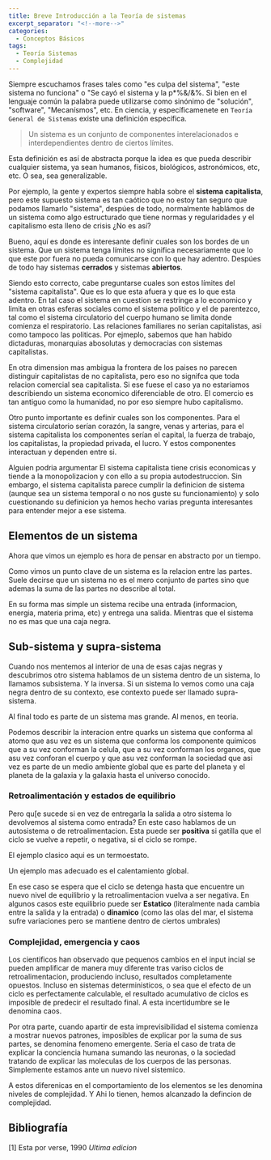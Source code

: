 ```yaml
---
title: Breve Introducción a la Teoría de sistemas
excerpt_separator: "<!--more-->"
categories:
  - Conceptos Básicos
tags:
  - Teoría Sistemas
  - Complejidad
---
```


Siempre escuchamos frases tales como "es culpa del sistema", "este sistema no funciona" o "Se cayó el sistema y la p*%&/&%. Si bien en el lenguaje común la palabra puede utilizarse como sinónimo de "solución", "software", "Mecanísmos", etc. En ciencia, y específicamenete en `Teoría General de Sistemas` existe una definición específica.

> Un sistema es un conjunto de componentes interelacionados e interdependientes dentro de ciertos límites.

Esta definición es así de abstracta porque la idea es que pueda describir cualquier sistema, ya sean humanos, físicos, biológicos, astronómicos, etc, etc. O sea, sea generalizable.

Por ejemplo, la gente y expertos siempre habla sobre el **sistema capitalista**, pero este supuesto sistema es tan caótico que no estoy tan seguro que podamos llamarlo "sistema", despúes de todo, normalmente hablámos de un sistema como algo estructurado que tiene normas y regularidades y el capitalismo esta lleno de crisis ¿No es así?

Bueno, aquí es donde es interesante definir cuales son los bordes de un sistema. Que un sistema tenga límites no significa necesariamente que lo que este por fuera no pueda comunicarse con lo que hay adentro. Despúes de todo hay sistemas **cerrados** y sistemas **abiertos**.

Siendo esto correcto, cabe preguntarse cuales son estos límites del "sistema capitalista". Que es lo que esta afuera y que es lo que esta adentro. En tal caso el sistema en cuestion se restringe a lo economico y limita en otras esferas sociales como el sistema politico y el de parentezco, tal como el sistema circulatorio del cuerpo humano se limita donde comienza el respiratorio. Las relaciones familiares no serian capitalistas, asi como tampoco las politicas. Por ejmeplo, sabemos que han habido dictaduras, monarquias abosolutas y democracias con sistemas capitalistas. 

En otra dimension mas ambigua la frontera de los paises no parecen distinguir capitalistas de no capitalista, pero eso no signifca que toda relacion comercial sea capitalista. Si ese fuese el caso ya no estariamos describiendo un sistema economico diferenciable de otro. El comercio es tan antiguo como la humanidad, no por eso siempre hubo capitalismo.

Otro punto importante es definir cuales son los componentes. Para el sistema circulatorio serían corazón, la sangre, venas y arterias, para el sistema capitalista los componentes serían el capital, la fuerza de trabajo, los capitalistas, la propiedad privada, el lucro. Y estos componentes interactuan y dependen entre si.

Alguien podria argumentar El sistema capitalista tiene crisis economicas y tiende a la monopolizacion y con ello a su propia autodestruccion. Sin embargo, el sistema capitalista parece cumplir la definicion de sistema (aunque sea un sistema temporal o no nos guste su funcionamiento) y solo cuestionando su definicion ya hemos hecho varias pregunta interesantes para entender mejor a ese sistema.

## Elementos de un sistema

Ahora que vimos un ejemplo es hora de pensar en abstracto por un tiempo.

Como vimos un punto clave de un sistema es la relacion entre las partes. Suele decirse que un sistema no es el mero conjunto de partes sino que ademas la suma de las partes no describe al total.

En su forma mas simple un sistema recibe una entrada (informacion, energia, materia prima, etc) y entrega una salida. Mientras que el sistema no es mas que una caja negra.

## Sub-sistema y supra-sistema

Cuando nos mentemos al interior de una de esas cajas negras y descubrimos otro sistema hablamos de un sistema dentro de un sistema, lo llamamos subsistema. Y la inversa. Si un sistema lo vemos como una caja negra dentro de su contexto, ese contexto puede ser llamado supra-sistema.

Al final todo es parte de un sistema mas grande. Al menos, en teoria.

Podemos describir la interacion entre quarks un sistema que conforma al atomo que asu vez es un sistema que conforma los componente quimicos que a su vez conforman la celula, que a su vez conforman los organos, que asu vez conforan el cuerpo y que asu vez conforman la sociedad que asi vez es parte de un medio ambiente global que es parte del planeta y el planeta de la galaxia y la galaxia hasta el universo conocido.

### Retroalimentación y estados de equilibrio

Pero qu[e sucede si en vez de entregarla la salida a otro sistema lo devolvemos al sistema como entrada? En este caso hablamos de un autosistema o de retroalimentacion. Esta puede ser **positiva** si gatilla que el ciclo se vuelve a repetir, o negativa, si el ciclo se rompe.

El ejemplo clasico aqui es un termoestato. 

Un ejemplo mas adecuado es el calentamiento global. 

En ese caso se espera que el ciclo se detenga hasta que encuentre un nuevo nivel de equilibrio y la retroalimentacion vuelva a ser negativa. En algunos casos este equilibrio puede ser **Estatico** (literalmente nada cambia entre la salida y la entrada) o **dinamico** (como las olas del mar, el sistema sufre variaciones pero se mantiene dentro de ciertos umbrales)

### Complejidad, emergencia y caos

Los cientificos han observado que pequenos cambios en el input incial se pueden amplificar de manera muy diferente tras variso ciclos de retroalimentacion, produciendo incluso, resultados completamente opuestos. Incluso en sistemas deterministicos, o sea que el efecto de un ciclo es perfectamente calculable, el resultado acumulativo de ciclos es imposible de predecir el resultado final. A esta incertidumbre se le denomina caos.

Por otra parte, cuando apartir de esta imprevisibilidad el sistema comienza a mostrar nuevos patrones, imposibles de explicar por la suma de sus partes, se denomina fenomeno emergente. Seria el caso de trata de explicar la conciencia humana sumando las neuronas, o la sociedad tratando de explicar las moleculas de los cuerpos de las personas. Simplemente estamos ante un nuevo nivel sistemico.

A estos diferenicas en el comportamiento de los elementos se les denomina niveles de complejidad. Y Ahi lo tienen, hemos alcanzado la defincion de complejidad.

## Bibliografía

[1] Esta por verse, 1990 *Ultima edicion*
